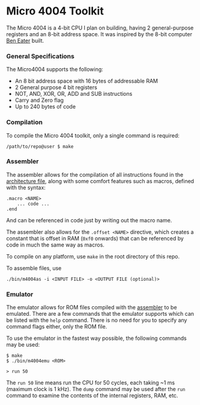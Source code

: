 # Micro 4004 Toolkit

The Micro 4004 is a 4-bit CPU I plan on building, having 2 general-purpose registers and an 8-bit address space.
It was inspired by the 8-bit computer [Ben Eater](https://www.youtube.com/playlist?list=PLowKtXNTBypGqImE405J2565dvjafglHU)
built.

### General Specifications
The Micro4004 supports the following:
- An 8 bit address space with 16 bytes of addressable RAM
- 2 General purpose 4 bit registers
- NOT, AND, XOR, OR, ADD and SUB instructions
- Carry and Zero flag
- Up to 240 bytes of code

### Compilation
To compile the Micro 4004 toolkit, only a single command is required:
```
/path/to/repo@user $ make
```

### Assembler

The assembler allows for the compilation of all instructions found in the [architecture file](arch.txt), along with
some comfort features such as macros, defined with the syntax:
```
.macro <NAME>
    ... code ...
.end
```
And can be referenced in code just by writing out the macro name.

The assembler also allows for the `.offset <NAME>` directive, which creates a constant that is offset in RAM (`0xf0` onwards)
that can be referenced by code in much the same way as macros.

To compile on any platform, use `make` in the root directory of this repo.

To assemble files, use
```
./bin/m4004as -i <INPUT FILE> -o <OUTPUT FILE (optional)>
```

### Emulator

The emulator allows for ROM files compiled with the [assembler](#assembler) to be emulated. There are a few commands that the emulator
supports which can be listed with the `help` command. There is no need for you to specify any command flags either, only the ROM file.

To use the emulator in the fastest way possible, the following commands may be used:
```
$ make
$ ./bin/m4004emu <ROM>

> run 50
```
The `run 50` line means run the CPU for 50 cycles, each taking ~1 ms (maximum clock is 1 kHz).
The `dump` command may be used after the `run` command to examine the contents of the internal registers, RAM, etc.

